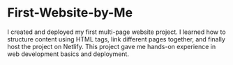 # First-Website-by-Me
I created and deployed my first multi-page website project. I learned how to structure content using HTML tags, link different pages together, and finally host the project on Netlify. This project gave me hands-on experience in web development basics and deployment.
